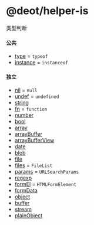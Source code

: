 # @deot/helper-is

类型判断

#### 公共

- [type](./src/type.ts) = `typeof`
- [instance](./src/instance.ts) = `instanceof`

#### 独立

- [nil](./src/nil.ts) = `null`
- [undef](./src/undef.ts) = `undefined`
- [string](./src/string.ts)
- [fn](./src/fn.ts) = `function`
- [number](./src/number.ts)
- [bool](./src/bool.ts)
- [array](./src/array.ts)
- [arrayBuffer](./src/array-buffer.ts)
- [arrayBufferView](./src/array-buffer-view.ts)
- [date](./src/date.ts)
- [blob](./src/blob.ts)
- [file](./src/file.ts)
- [files](./src/files.ts) = `FileList`
- [params](./src/params.ts) = `URLSearchParams`
- [regexp](./src/regexp.ts)
- [formEl](./src/form-el.ts) = `HTMLFormElement`
- [formData](./src/form-data.ts)
- [object](./src/object.ts)
- [buffer](./src/buffer.ts)
- [stream](./src/stream.ts)
- [plainObject](./src/plain-object.ts)